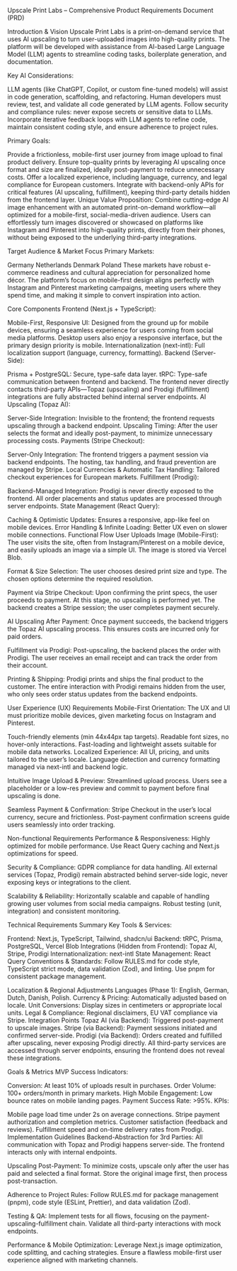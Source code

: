 Upscale Print Labs – Comprehensive Product Requirements Document (PRD)

Introduction & Vision
Upscale Print Labs is a print-on-demand service that uses AI upscaling to turn user-uploaded images into high-quality prints. The platform will be developed with assistance from AI-based Large Language Model (LLM) agents to streamline coding tasks, boilerplate generation, and documentation.

Key AI Considerations:

LLM agents (like ChatGPT, Copilot, or custom fine-tuned models) will assist in code generation, scaffolding, and refactoring.
Human developers must review, test, and validate all code generated by LLM agents.
Follow security and compliance rules: never expose secrets or sensitive data to LLMs.
Incorporate iterative feedback loops with LLM agents to refine code, maintain consistent coding style, and ensure adherence to project rules.

Primary Goals:

Provide a frictionless, mobile-first user journey from image upload to final product delivery.
Ensure top-quality prints by leveraging AI upscaling once format and size are finalized, ideally post-payment to reduce unnecessary costs.
Offer a localized experience, including language, currency, and legal compliance for European customers.
Integrate with backend-only APIs for critical features (AI upscaling, fulfillment), keeping third-party details hidden from the frontend layer.
Unique Value Proposition: Combine cutting-edge AI image enhancement with an automated print-on-demand workflow—all optimized for a mobile-first, social-media-driven audience. Users can effortlessly turn images discovered or showcased on platforms like Instagram and Pinterest into high-quality prints, directly from their phones, without being exposed to the underlying third-party integrations.

Target Audience & Market Focus
Primary Markets:

Germany
Netherlands
Denmark
Poland
These markets have robust e-commerce readiness and cultural appreciation for personalized home décor. The platform’s focus on mobile-first design aligns perfectly with Instagram and Pinterest marketing campaigns, meeting users where they spend time, and making it simple to convert inspiration into action.

Core Components
Frontend (Next.js + TypeScript):

Mobile-First, Responsive UI: Designed from the ground up for mobile devices, ensuring a seamless experience for users coming from social media platforms. Desktop users also enjoy a responsive interface, but the primary design priority is mobile.
Internationalization (next-intl): Full localization support (language, currency, formatting).
Backend (Server-Side):

Prisma + PostgreSQL: Secure, type-safe data layer.
tRPC: Type-safe communication between frontend and backend. The frontend never directly contacts third-party APIs—Topaz (upscaling) and Prodigi (fulfillment) integrations are fully abstracted behind internal server endpoints.
AI Upscaling (Topaz AI):

Server-Side Integration: Invisible to the frontend; the frontend requests upscaling through a backend endpoint.
Upscaling Timing: After the user selects the format and ideally post-payment, to minimize unnecessary processing costs.
Payments (Stripe Checkout):

Server-Only Integration: The frontend triggers a payment session via backend endpoints. The hosting, tax handling, and fraud prevention are managed by Stripe.
Local Currencies & Automatic Tax Handling: Tailored checkout experiences for European markets.
Fulfillment (Prodigi):

Backend-Managed Integration: Prodigi is never directly exposed to the frontend. All order placements and status updates are processed through server endpoints.
State Management (React Query):

Caching & Optimistic Updates: Ensures a responsive, app-like feel on mobile devices.
Error Handling & Infinite Loading: Better UX even on slower mobile connections.
Functional Flow
User Uploads Image (Mobile-First):
The user visits the site, often from Instagram/Pinterest on a mobile device, and easily uploads an image via a simple UI. The image is stored via Vercel Blob.

Format & Size Selection:
The user chooses desired print size and type. The chosen options determine the required resolution.

Payment via Stripe Checkout:
Upon confirming the print specs, the user proceeds to payment. At this stage, no upscaling is performed yet. The backend creates a Stripe session; the user completes payment securely.

AI Upscaling After Payment:
Once payment succeeds, the backend triggers the Topaz AI upscaling process. This ensures costs are incurred only for paid orders.

Fulfillment via Prodigi:
Post-upscaling, the backend places the order with Prodigi. The user receives an email receipt and can track the order from their account.

Printing & Shipping:
Prodigi prints and ships the final product to the customer. The entire interaction with Prodigi remains hidden from the user, who only sees order status updates from the backend endpoints.

User Experience (UX) Requirements
Mobile-First Orientation:
The UX and UI must prioritize mobile devices, given marketing focus on Instagram and Pinterest.

Touch-friendly elements (min 44x44px tap targets).
Readable font sizes, no hover-only interactions.
Fast-loading and lightweight assets suitable for mobile data networks.
Localized Experience:
All UI, pricing, and units tailored to the user’s locale. Language detection and currency formatting managed via next-intl and backend logic.

Intuitive Image Upload & Preview:
Streamlined upload process. Users see a placeholder or a low-res preview and commit to payment before final upscaling is done.

Seamless Payment & Confirmation:
Stripe Checkout in the user’s local currency, secure and frictionless. Post-payment confirmation screens guide users seamlessly into order tracking.

Non-functional Requirements
Performance & Responsiveness:
Highly optimized for mobile performance. Use React Query caching and Next.js optimizations for speed.

Security & Compliance:
GDPR compliance for data handling.
All external services (Topaz, Prodigi) remain abstracted behind server-side logic, never exposing keys or integrations to the client.

Scalability & Reliability:
Horizontally scalable and capable of handling growing user volumes from social media campaigns.
Robust testing (unit, integration) and consistent monitoring.

Technical Requirements Summary
Key Tools & Services:

Frontend: Next.js, TypeScript, Tailwind, shadcn/ui
Backend: tRPC, Prisma, PostgreSQL, Vercel Blob
Integrations (Hidden from Frontend): Topaz AI, Stripe, Prodigi
Internationalization: next-intl
State Management: React Query
Conventions & Standards:
Follow RULES.md for code style, TypeScript strict mode, data validation (Zod), and linting.
Use pnpm for consistent package management.

Localization & Regional Adjustments
Languages (Phase 1): English, German, Dutch, Danish, Polish.
Currency & Pricing: Automatically adjusted based on locale.
Unit Conversions: Display sizes in centimeters or appropriate local units.
Legal & Compliance: Regional disclaimers, EU VAT compliance via Stripe.
Integration Points
Topaz AI (via Backend): Triggered post-payment to upscale images.
Stripe (via Backend): Payment sessions initiated and confirmed server-side.
Prodigi (via Backend): Orders created and fulfilled after upscaling, never exposing Prodigi directly.
All third-party services are accessed through server endpoints, ensuring the frontend does not reveal these integrations.

Goals & Metrics
MVP Success Indicators:

Conversion: At least 10% of uploads result in purchases.
Order Volume: 100+ orders/month in primary markets.
High Mobile Engagement: Low bounce rates on mobile landing pages.
Payment Success Rate: >95%.
KPIs:

Mobile page load time under 2s on average connections.
Stripe payment authorization and completion metrics.
Customer satisfaction (feedback and reviews).
Fulfillment speed and on-time delivery rates from Prodigi.
Implementation Guidelines
Backend-Abstraction for 3rd Parties:
All communication with Topaz and Prodigi happens server-side. The frontend interacts only with internal endpoints.

Upscaling Post-Payment:
To minimize costs, upscale only after the user has paid and selected a final format. Store the original image first, then process post-transaction.

Adherence to Project Rules:
Follow RULES.md for package management (pnpm), code style (ESLint, Prettier), and data validation (Zod).

Testing & QA:
Implement tests for all flows, focusing on the payment-upscaling-fulfillment chain. Validate all third-party interactions with mock endpoints.

Performance & Mobile Optimization:
Leverage Next.js image optimization, code splitting, and caching strategies. Ensure a flawless mobile-first user experience aligned with marketing channels.
